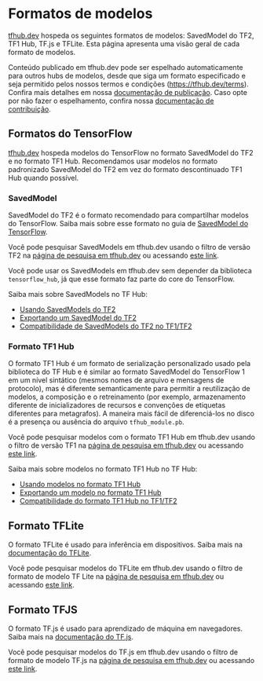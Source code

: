 # Formatos de modelos

[tfhub.dev](https://tfhub.dev) hospeda os seguintes formatos de modelos: SavedModel do TF2, TF1 Hub, TF.js e TFLite. Esta página apresenta uma visão geral de cada formato de modelos.

Conteúdo publicado em tfhub.dev pode ser espelhado automaticamente para outros hubs de modelos, desde que siga um formato especificado e seja permitido pelos nossos termos e condições (https://tfhub.dev/terms). Confira mais detalhes em nossa [documentação de publicação](publish.md). Caso opte por não fazer o espelhamento, confira nossa [documentação de contribuição](contribute_a_model.md).

## Formatos do TensorFlow

[tfhub.dev](https://tfhub.dev) hospeda modelos do TensorFlow no formato SavedModel do TF2 e no formato TF1 Hub. Recomendamos usar modelos no formato padronizado SavedModel do TF2 em vez do formato descontinuado TF1 Hub quando possível.

### SavedModel

SavedModel do TF2 é o formato recomendado para compartilhar modelos do TensorFlow. Saiba mais sobre esse formato no guia de [SavedModel do TensorFlow](https://www.tensorflow.org/guide/saved_model).

Você pode pesquisar SavedModels em tfhub.dev usando o filtro de versão TF2 na [página de pesquisa em tfhub.dev](https://tfhub.dev/s?subtype=module,placeholder) ou acessando [este link](https://tfhub.dev/s?subtype=module,placeholder&tf-version=tf2).

Você pode usar os SavedModels em tfhub.dev sem depender da biblioteca `tensorflow_hub`, já que esse formato faz parte do core do TensorFlow.

Saiba mais sobre SavedModels no TF Hub:

- [Usando SavedModels do TF2](tf2_saved_model.md)
- [Exportando um SavedModel do TF2](exporting_tf2_saved_model.md)
- [Compatibilidade de SavedModels do TF2 no TF1/TF2](model_compatibility.md)

### Formato TF1 Hub

O formato TF1 Hub é um formato de serialização personalizado usado pela biblioteca do TF Hub e é similar ao formato SavedModel do TensorFlow 1 em um nível sintático (mesmos nomes de arquivo e mensagens de protocolo), mas é diferente semanticamente para permitir a reutilização de modelos, a composição e o retreinamento (por exemplo, armazenamento diferente de inicializadores de recursos e convenções de etiquetas diferentes para metagrafos). A maneira mais fácil de diferenciá-los no disco é a presença ou ausência do arquivo `tfhub_module.pb`.

Você pode pesquisar modelos com o formato TF1 Hub em tfhub.dev usando o filtro de versão TF1 na [página de pesquisa em tfhub.dev](https://tfhub.dev/s?subtype=module,placeholder) ou acessando [este link](https://tfhub.dev/s?subtype=module,placeholder&tf-version=tf1).

Saiba mais sobre modelos no formato TF1 Hub no TF Hub:

- [Usando modelos no formato TF1 Hub](tf1_hub_module.md)
- [Exportando um modelo no formato TF1 Hub](exporting_hub_format.md)
- [Compatibilidade do formato TF1 Hub no TF1/TF2](model_compatibility.md)

## Formato TFLite

O formato TFLite é usado para inferência em dispositivos. Saiba mais na [documentação do TFLite](https://www.tensorflow.org/lite).

Você pode pesquisar modelos do TFLite em tfhub.dev usando o filtro de formato de modelo TF Lite na [página de pesquisa em tfhub.dev](https://tfhub.dev/s?subtype=module,placeholder) ou acessando [este link](https://tfhub.dev/lite).

## Formato TFJS

O formato TF.js é usado para aprendizado de máquina em navegadores. Saiba mais na [documentação do TF.js](https://www.tensorflow.org/js).

Você pode pesquisar modelos do TF.js em tfhub.dev usando o filtro de formato de modelo TF.js na [página de pesquisa em tfhub.dev](https://tfhub.dev/s?subtype=module,placeholder) ou acessando [este link](https://tfhub.dev/js).
